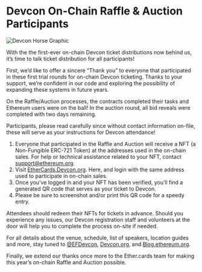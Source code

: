 # Devcon On-Chain Raffle & Auction Participants

![Devcon Horse Graphic](https://blog.ethereum.org/img/2019/07/horse-devcon.png)

With the the first-ever on-chain Devcon ticket distributions now behind us, it’s time to talk ticket distribution for all participants!

First, we’d like to offer a sincere “Thank you” to everyone that participated in these first trial rounds for on-chain Devcon ticketing. Thanks to your support, we’re confident in our code and exploring the possibility of expanding these systems in future years.

On the Raffle/Auction processes, the contracts completed their tasks and Ethereum users were on the ball! In the auction round, all bid reveals were completed with two days remaining.

Participants, please read carefully since without contact information on-file, these will serve as your instructions for Devcon attendance!

1. Everyone that participated in the Raffle and Auction will receive a NFT \(a Non-Fungible ERC-721 Token\) at the addresses used in the on-chain sales. For help or technical assistance related to your NFT, contact [support@ethereum.org](mailto:support@ethereum.org). 
2. Visit [EtherCards.Devcon.org](http://ethercards.devcon.org/). Here, and login with the same address used to participate in on-chain sales. 
3. Once you’ve logged in and your NFT has been verified, you’ll find a generated QR code that serves as your ticket to Devcon.
4. Please be sure to screenshot and/or print this QR code for a speedy entry.

Attendees should redeem their NFTs for tickets in advance. Should you experience any issues, our Devcon registration staff and volunteers at the door will help you to complete the process on-site if needed.

For all details about the venue, schedule, list of speakers, location guides and more, stay tuned to [@EFDevcon](https://twitter.com/EFDevcon), [Devcon.org](https://www.devcon.org/), and [Blog.ethereum.org](https://blog.ethereum/org).

Finally, we extend our thanks once more to the Ether.cards team for making this year’s on-chain Raffle and Auction possible.

